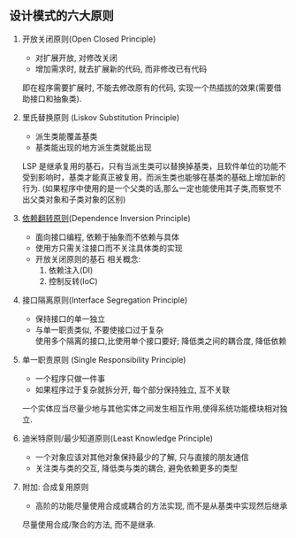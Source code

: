 ## 设计模式的六大原则
1. 开放关闭原则(Open Closed Principle)  
   - 对扩展开放, 对修改关闭
   - 增加需求时, 就去扩展新的代码, 而非修改已有代码  
   
   即在程序需要扩展时, 不能去修改原有的代码, 实现一个热插拔的效果(需要借助接口和抽象类).
2. 里氏替换原则 (Liskov Substitution Principle)
   - 派生类能覆盖基类
   - 基类能出现的地方派生类就能出现    

   LSP 是继承复用的基石，只有当派生类可以替换掉基类，且软件单位的功能不受到影响时，基类才能真正被复用，而派生类也能够在基类的基础上增加新的行为. (如果程序中使用的是一个父类的话,那么一定也能使用其子类,而察觉不出父类对象和子类对象的区别)
3. [依赖翻转原则](./依赖反转原则.md)(Dependence Inversion Principle)  
   - 面向接口编程, 依赖于抽象而不依赖与具体  
   - 使用方只需关注接口而不关注具体类的实现  
   - 开放关闭原则的基石
   相关概念:   
      1. 依赖注入(DI)
      2. 控制反转(IoC)
4. 接口隔离原则(Interface Segregation Principle)  
   - 保持接口的单一独立
   - 与单一职责类似, 不要使接口过于复杂  
   使用多个隔离的接口,比使用单个接口要好; 降低类之间的耦合度, 降低依赖
5. 单一职责原则 (Single Responsibility Principle)
   - 一个程序只做一件事  
   - 如果程序过于复杂就拆分开, 每个部分保持独立, 互不关联   

   一个实体应当尽量少地与其他实体之间发生相互作用,使得系统功能模块相对独立.
6. 迪米特原则/最少知道原则(Least Knowledge Principle)
   - 一个对象应该对其他对象保持最少的了解, 只与直接的朋友通信
   - 关注类与类的交互, 降低类与类的耦合, 避免依赖更多的类型
  
7. 附加: 合成复用原则  
   - 高阶的功能尽量使用合成或耦合的方法实现, 而不是从基类中实现然后继承  

   尽量使用合成/聚合的方法, 而不是继承.